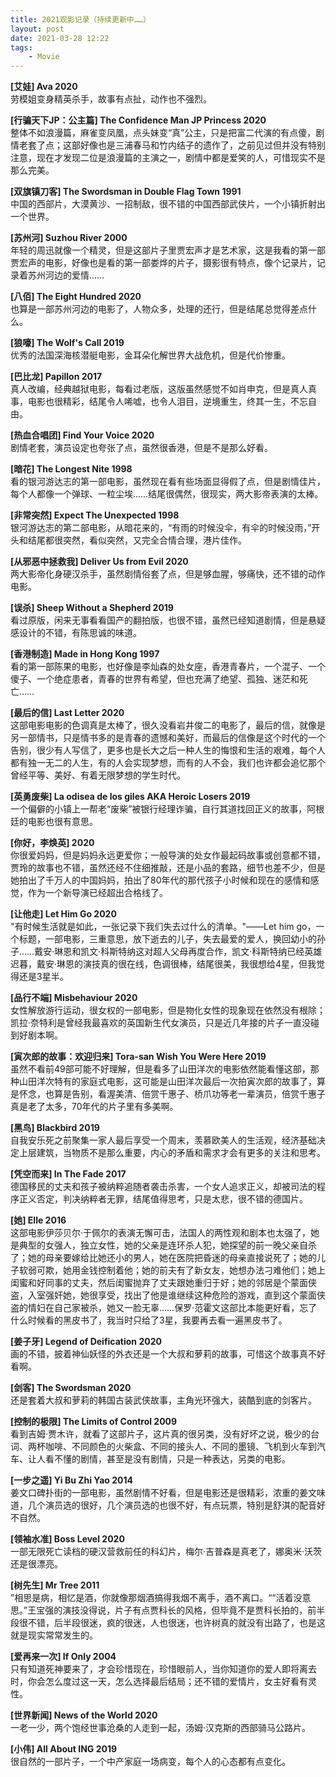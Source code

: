 ```yaml
---
title: 2021观影记录（持续更新中……）
layout: post
date: 2021-03-28 12:22
tags: 
    - Movie
---
```


**[艾娃]  Ava 2020**  
劳模姐变身精英杀手，故事有点扯，动作也不强烈。

**[行骗天下JP：公主篇]  The Confidence Man JP Princess 2020**   
整体不如浪漫篇，麻雀变凤凰，点头妹变“真”公主，只是把富二代演的有点傻，剧情老套了点；这部好像也是三浦春马和竹内结子的遗作了，之前见过但并没有特别注意，现在才发现二位是浪漫篇的主演之一，剧情中都是爱笑的人，可惜现实不是那么完美。

**[双旗镇刀客]  The Swordsman in Double Flag Town 1991**  
中国的西部片，大漠黄沙、一招制敌，很不错的中国西部武侠片，一个小镇折射出一个世界。

**[苏州河] Suzhou River 2000**  
年轻的周迅就像一个精灵，但是这部片子里贾宏声才是艺术家，这是我看的第一部贾宏声的电影，好像也是看的第一部娄烨的片子，摄影很有特点，像个记录片，记录着苏州河边的爱情……

**[八佰]  The Eight Hundred 2020**  
也算是一部苏州河边的电影了，人物众多，处理的还行，但是结尾总觉得差点什么。

**[狼嚎]  The Wolf's Call 2019**  
优秀的法国深海核潜艇电影，金耳朵化解世界大战危机，但是代价惨重。

**[巴比龙]  Papillon 2017**  
真人改编，经典越狱电影，每看过老版，这版虽然感觉不如肖申克，但是真人真事，电影也很精彩，结尾令人唏嘘，也令人泪目，逆境重生，终其一生，不忘自由。

**[热血合唱团]  Find Your Voice 2020**  
剧情老套，演员设定也夸张了点，虽然很香港，但是不是那么好看。

**[暗花]  The Longest Nite 1998**  
看的银河游达志的第一部电影，虽然现在看有些场面显得假了点，但是剧情佳片，每个人都像一个弹球、一粒尘埃……结尾很偶然，很现实，两大影帝表演的太棒。

**[非常突然]  Expect The Unexpected 1998**  
银河游达志的第二部电影，从暗花来的，“有雨的时候没伞，有伞的时候没雨，”开头和结尾都很突然，看似突然，又完全合情合理，港片佳作。

**[从邪恶中拯救我]  Deliver Us from Evil 2020**  
两大影帝化身硬汉杀手，虽然剧情俗套了点，但是够血腥，够痛快，还不错的动作电影。

**[误杀]  Sheep Without a Shepherd 2019**  
看过原版，闲来无事看看国产的翻拍版，也很不错，虽然已经知道剧情，但是悬疑感设计的不错，有陈思诚的味道。

**[香港制造]  Made in Hong Kong 1997**  
看的第一部陈果的电影，也好像是李灿森的处女座，香港青春片，一个混子、一个傻子、一个绝症患者，青春的世界有希望，但也充满了绝望、孤独、迷茫和死亡……

**[最后的信]  Last Letter 2020**  
这部电影电影的色调真是太棒了，很久没看岩井俊二的电影了，最后的信，就像是另一部情书，只是情书多的是青春的遗憾和美好，而最后的信像是这个时代的一个告别，很少有人写信了，更多也是长大之后一种人生的悔恨和生活的艰难，每个人都有独一无二的人生，有的人会实现梦想，而有的人不会，我们也许都会追忆那个曾经平等、美好、有着无限梦想的学生时代。

**[英勇废柴] La odisea de los giles AKA Heroic Losers 2019**  
一个偏僻的小镇上一帮老“废柴”被银行经理诈骗，自行其道找回正义的故事，阿根廷的电影也很有意思。

**[你好，李焕英] 2020**  
你很爱妈妈，但是妈妈永远更爱你；一般导演的处女作最起码故事或创意都不错，贾玲的故事也不错，虽然还经不住细推敲，还是小品的套路，细节也差不少，但是她拍出了千万人的中国妈妈，拍出了80年代的那代孩子小时候和现在的感情和感觉，作为一个新导演已经超出合格线了。

**[让他走]  Let Him Go 2020**   
"有时候生活就是如此，一张记录下我们失去过什么的清单。"——Let him go，一个标题，一部电影，三重意思，放下逝去的儿子，失去最爱的爱人，换回幼小的孙子……戴安·琳恩和凯文·科斯特纳这对超人父母再度合作，凯文·科斯特纳已经英雄迟暮，戴安·琳恩的演技真的很在线，色调很棒，结尾很美，我很想给4星，但我觉得还是3星半。

**[品行不端]  Misbehaviour 2020**  
女性解放游行运动，很女权的一部电影，但是物化女性的现象现在依然没有根除；凯拉·奈特利是曾经我最喜欢的英国新生代女演员，只是近几年接的片子一直没碰到好剧本啊。

**[寅次郎的故事：欢迎归来]  Tora-san Wish You Were Here 2019**  
虽然不看前49部可能不好理解，但是看多了山田洋次的电影依然能看懂这部，那种山田洋次特有的家庭式电影，这可能是山田洋次最后一次拍寅次郎的故事了，算是怀念，也算是告别，看渥美清、倍赏千惠子、桥爪功等老一辈演员，倍赏千惠子真是老了太多，70年代的片子里有多美啊。

**[黑鸟]  Blackbird 2019**  
自我安乐死之前聚集一家人最后享受一个周末，羡慕欧美人的生活观，经济基础决定上层建筑，当物质不是那么重要，内心的矛盾和需求才会有更多的关注和思考。

**[凭空而来]  In The Fade 2017**  
德国移民的丈夫和孩子被纳粹追随者袭击杀害，一个女人追求正义，却被司法的程序正义否定，判决纳粹者无罪，结尾值得思考，只是太悲，很不错的德国片。

**[她]  Elle 2016**  
这部电影伊莎贝尔·于佩尔的表演无懈可击，法国人的两性观和剧本也太强了，她是典型的女强人，独立女性，她的父亲是连环杀人犯，她探望的前一晚父亲自杀了；她的母亲要嫁给比她还小的男人，她在医院把昏迷的母亲直接说死了；她的儿子软弱可欺，她用金钱控制着他；她的前夫有了新女友，她想办法刁难他们；她上闺蜜和好同事的丈夫，然后闺蜜抛弃了丈夫跟她重归于好；她的邻居是个蒙面侠盗，入室强奸她，她很享受，找出了他是谁继续这种危险的游戏，直到这个蒙面侠盗的情妇在自己家被杀，她又一脸无辜……保罗·范霍文这部比本能更好看，忘了什么时候看的黑皮书了，我当时只给了3星，我要再去看一遍黑皮书了。

**[姜子牙]  Legend of Deification 2020**  
画的不错，披着神仙妖怪的外衣还是一个大叔和萝莉的故事，可惜这个故事真不好看啊。

**[剑客]  The Swordsman 2020**  
还是套着大叔和萝莉的韩国古装武侠故事，主角光环强大，装酷到底的剑客片。

**[控制的极限]  The Limits of Control 2009**  
看到吉姆·贾木许，就看了这部片子，这片真的很另类，没有好坏之说，极少的台词、两杯咖啡、不同颜色的火柴盒、不同的接头人、不同的墨镜、飞机到火车到汽车、让人看不懂的剧情，甚至是没有剧情，只是一种表达，另类的电影。

**[一步之遥]  Yi Bu Zhi Yao 2014**  
姜文口碑扑街的一部电影，虽然剧情不好看，但是电影还是很精彩，浓重的姜文味道，几个演员选的很好，几个演员选的也很不好，有点玩票，特别是舒淇的配音好不自然。

**[领袖水准]  Boss Level 2020**  
一部无限死亡读档的硬汉营救前任的科幻片，梅尔·吉普森是真老了，娜奥米·沃茨还是很漂亮。

**[树先生]  Mr  Tree 2011**  
”相思是病，相忆是酒，你就像那烟酒搞得我烟不离手，酒不离口。““活着没意思。”王宝强的演技没得说，片子有点贾科长的风格，但毕竟不是贾科长拍的，前半段很不错，后半段很迷，疯的很迷，人也很迷，也许树真的就没有出路了，也是这就是现实常常发生的。

**[爱再来一次] If Only 2004**  
只有知道死神要来了，才会珍惜现在，珍惜眼前人，当你知道你的爱人即将离去时，你会怎么度过这一天，怎么选择最后结局；还不错的爱情片，女主好看有灵性。

**[世界新闻] News of the World 2020**  
一老一少，两个饱经世事沧桑的人走到一起，汤姆·汉克斯的西部骑马公路片。

**[小伟] All About ING 2019**  
很自然的一部片子，一个中产家庭一场病变，每个人的心态都有点变化。
